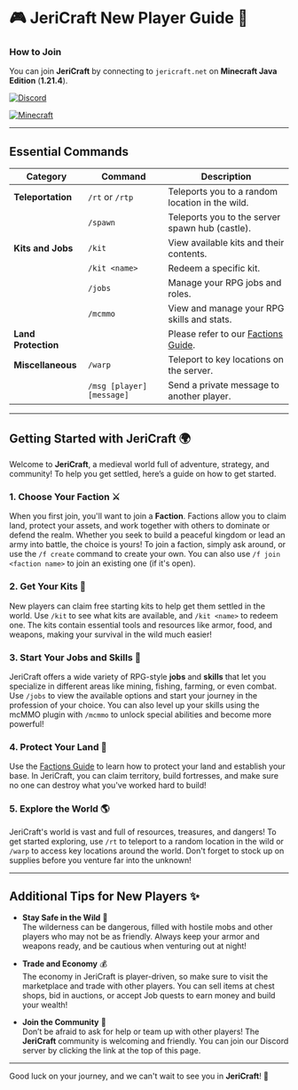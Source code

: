 # 🎮 JeriCraft New Player Guide 🌟

### **How to Join**

You can join **JeriCraft** by connecting to `jericraft.net` on **Minecraft Java Edition** (**1.21.4**).

[![Discord](https://img.shields.io/badge/Discord-Join_Our_Server-7289DA?style=for-the-badge&logo=discord)](https://discord.gg/wuVcM9AZrr)

[![Minecraft](https://img.shields.io/badge/Minecraft-1.21.4-00AF54?style=for-the-badge&logo=curseforge)](jericraft.net)

---

## **Essential Commands**

| **Category**        | **Command**               | **Description**                                                 |
|---------------------|---------------------------|-----------------------------------------------------------------|
| **Teleportation**   | `/rt` or `/rtp`           | Teleports you to a random location in the wild.                 |
|                     | `/spawn`                  | Teleports you to the server spawn hub (castle).                 |
| **Kits and Jobs**   | `/kit`                    | View available kits and their contents.                         |
|                     | `/kit <name>`             | Redeem a specific kit.                                          |
|                     | `/jobs`                   | Manage your RPG jobs and roles.                                 |
|                     | `/mcmmo`                  | View and manage your RPG skills and stats.                      |
| **Land Protection** |                           | Please refer to our [Factions Guide](/docs/guides/Factions.md). |
| **Miscellaneous**   | `/warp`                   | Teleport to key locations on the server.                        |
|                     | `/msg [player] [message]` | Send a private message to another player.                       |

---

## **Getting Started with JeriCraft** 🌍

Welcome to **JeriCraft**, a medieval world full of adventure, strategy, and community! To help you get settled, here’s a
guide on how to get started.

### **1. Choose Your Faction** ⚔️

When you first join, you'll want to join a **Faction**. Factions allow you to claim land, protect your assets, and work
together with others to dominate or defend the realm. Whether you seek to build a peaceful kingdom or lead an army into
battle, the choice is yours! To join a faction, simply ask around, or use the `/f create` command to create your own.
You can also use `/f join <faction name>` to join an existing one (if it's open).

### **2. Get Your Kits** 🎁

New players can claim free starting kits to help get them settled in the world. Use `/kit` to see what kits are
available, and `/kit <name>` to redeem one. The kits contain essential tools and resources like armor, food, and
weapons, making your survival in the wild much easier!

### **3. Start Your Jobs and Skills** 💼

JeriCraft offers a wide variety of RPG-style **jobs** and **skills** that let you specialize in different areas like
mining, fishing, farming, or even combat. Use `/jobs` to view the available options and start your journey in the
profession of your choice. You can also level up your skills using the mcMMO plugin with `/mcmmo` to unlock special
abilities and become more powerful!

### **4. Protect Your Land** 🏰

Use the [Factions Guide](/docs/guides/Factions.md) to learn how to protect your land and establish your base. In
JeriCraft, you can claim territory, build fortresses, and make sure no one can destroy what you've worked hard to build!

### **5. Explore the World** 🌎

JeriCraft's world is vast and full of resources, treasures, and dangers! To get started exploring, use `/rt` to teleport
to a random location in the wild or `/warp` to access key locations around the world. Don't forget to stock up on
supplies before you venture far into the unknown!

---

## **Additional Tips for New Players** ✨

- **Stay Safe in the Wild** 🌲  
  The wilderness can be dangerous, filled with hostile mobs and other players who may not be as friendly. Always keep
  your armor and weapons ready, and be cautious when venturing out at night!

- **Trade and Economy** 💰  
  The economy in JeriCraft is player-driven, so make sure to visit the marketplace and trade with other players. You can
  sell items at chest shops, bid in auctions, or accept Job quests to earn money and build your wealth!

- **Join the Community** 🤝  
  Don’t be afraid to ask for help or team up with other players! The **JeriCraft** community is welcoming and friendly.
  You can join our Discord server by clicking the link at the top of this page.

---

Good luck on your journey, and we can't wait to see you in **JeriCraft**! 🌟